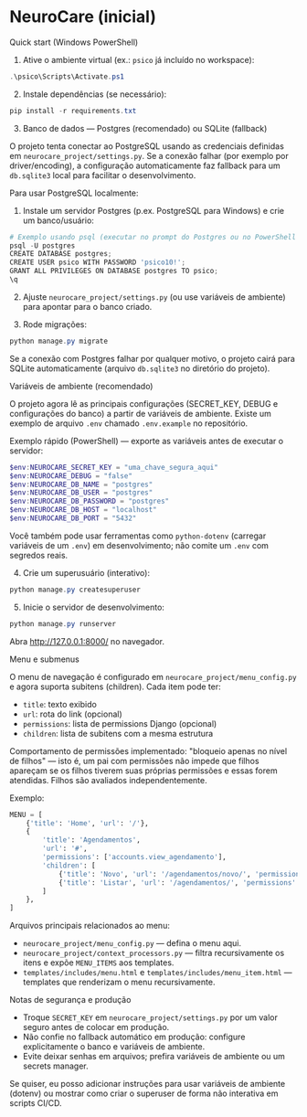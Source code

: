 # NeuroCare (inicial)

Quick start (Windows PowerShell)

1. Ative o ambiente virtual (ex.: `psico` já incluído no workspace):

```powershell
.\psico\Scripts\Activate.ps1
```

2. Instale dependências (se necessário):

```powershell
pip install -r requirements.txt
```

3. Banco de dados — Postgres (recomendado) ou SQLite (fallback)

O projeto tenta conectar ao PostgreSQL usando as credenciais definidas em `neurocare_project/settings.py`.
Se a conexão falhar (por exemplo por driver/encoding), a configuração automaticamente faz fallback para um `db.sqlite3` local para facilitar o desenvolvimento.

Para usar PostgreSQL localmente:

1. Instale um servidor Postgres (p.ex. PostgreSQL para Windows) e crie um banco/usuário:

```powershell
# Exemplo usando psql (executar no prompt do Postgres ou no PowerShell se psql estiver no PATH)
psql -U postgres
CREATE DATABASE postgres;
CREATE USER psico WITH PASSWORD 'psico10!';
GRANT ALL PRIVILEGES ON DATABASE postgres TO psico;
\q
```

2. Ajuste `neurocare_project/settings.py` (ou use variáveis de ambiente) para apontar para o banco criado.

3. Rode migrações:

```powershell
python manage.py migrate
```

Se a conexão com Postgres falhar por qualquer motivo, o projeto cairá para SQLite automaticamente (arquivo `db.sqlite3` no diretório do projeto).

Variáveis de ambiente (recomendado)

O projeto agora lê as principais configurações (SECRET_KEY, DEBUG e configurações do banco) a partir de variáveis de ambiente. Existe um exemplo de arquivo `.env` chamado `.env.example` no repositório.

Exemplo rápido (PowerShell) — exporte as variáveis antes de executar o servidor:

```powershell
$env:NEUROCARE_SECRET_KEY = "uma_chave_segura_aqui"
$env:NEUROCARE_DEBUG = "false"
$env:NEUROCARE_DB_NAME = "postgres"
$env:NEUROCARE_DB_USER = "postgres"
$env:NEUROCARE_DB_PASSWORD = "postgres"
$env:NEUROCARE_DB_HOST = "localhost"
$env:NEUROCARE_DB_PORT = "5432"
```

Você também pode usar ferramentas como `python-dotenv` (carregar variáveis de um `.env`) em desenvolvimento; não comite um `.env` com segredos reais.

4. Crie um superusuário (interativo):

```powershell
python manage.py createsuperuser
```

5. Inicie o servidor de desenvolvimento:

```powershell
python manage.py runserver
```

Abra http://127.0.0.1:8000/ no navegador.

Menu e submenus

O menu de navegação é configurado em `neurocare_project/menu_config.py` e agora suporta subitens (children). Cada item pode ter:

- `title`: texto exibido
- `url`: rota do link (opcional)
- `permissions`: lista de permissions Django (opcional)
- `children`: lista de subitens com a mesma estrutura

Comportamento de permissões implementado: "bloqueio apenas no nível de filhos" — isto é, um pai com permissões não impede que filhos apareçam se os filhos tiverem suas próprias permissões e essas forem atendidas. Filhos são avaliados independentemente.

Exemplo:

```python
MENU = [
	{'title': 'Home', 'url': '/'},
	{
		'title': 'Agendamentos',
		'url': '#',
		'permissions': ['accounts.view_agendamento'],
		'children': [
			{'title': 'Novo', 'url': '/agendamentos/novo/', 'permissions': ['appointments.add']},
			{'title': 'Listar', 'url': '/agendamentos/', 'permissions': ['appointments.view']},
		]
	},
]
```

Arquivos principais relacionados ao menu:

- `neurocare_project/menu_config.py` — defina o menu aqui.
- `neurocare_project/context_processors.py` — filtra recursivamente os itens e expõe `MENU_ITEMS` aos templates.
- `templates/includes/menu.html` e `templates/includes/menu_item.html` — templates que renderizam o menu recursivamente.

Notas de segurança e produção

- Troque `SECRET_KEY` em `neurocare_project/settings.py` por um valor seguro antes de colocar em produção.
- Não confie no fallback automático em produção: configure explicitamente o banco e variáveis de ambiente.
- Evite deixar senhas em arquivos; prefira variáveis de ambiente ou um secrets manager.

Se quiser, eu posso adicionar instruções para usar variáveis de ambiente (dotenv) ou mostrar como criar o superuser de forma não interativa em scripts CI/CD.


